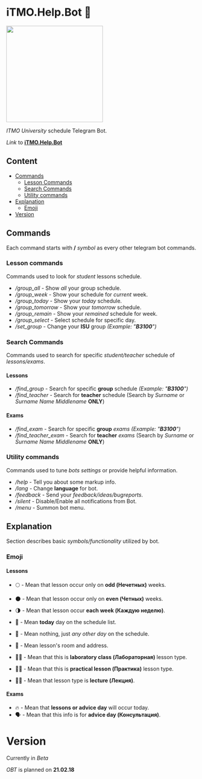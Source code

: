 # iTMO.Help.Bot 💬

<img src="https://media.giphy.com/media/xT9IgjZR0GmgffYgve/giphy.gif" width="256" height="256" align="middle"/>

*ITMO University* schedule Telegram Bot.

*Link* to **[iTMO.Help.Bot](https://telegram.me/iTMOHelpBot "iTMO.Help Bot")**

## Content
- [Commands](#commands)
  - [Lesson Commands](#lesson-commands)
  - [Search Commands](#search-commands)
  - [Utility commands](#utility-commands)
- [Explanation](#explanation)
  - [Emoji](#emoji)
- [Version](#version)

## Commands

Each command starts with **/** *symbol* as every other telegram bot commands.

### Lesson commands

Commands used to look for *student* lessons schedule.

* */group_all* - Show *all* your group schedule.
* */group_week* - Show your schedule for *current* week.
* */group_today* - Show your *today* schedule.
* */group_tomorrow* - Show your *tomorrow* schedule.
* */group_remain* - Show your *remained* schedule  for week.
* */group_select* - Select schedule for specific day.
* */set_group* - Change your **ISU** group *(Example: "**B3100**")*

### Search Commands

Commands used to search for specific *student/teacher* schedule of *lessons/exams*.

#### Lessons
* */find_group* - Search for specific **group** schedule *(Example: "**B3100**")*
* */find_teacher* - Search for **teacher** schedule (Search by *Surname* or *Surname Name Middlename* **ONLY**)

#### Exams
* */find_exam* - Search for specific **group** *exams* *(Example: "**B3100**")*
* */find_teacher_exam* - Search for **teacher** *exams* (Search by *Surname* or *Surname Name Middlename* **ONLY**)

### Utility commands

Commands used to tune *bots settings* or provide helpful information.

* */help* - Tell you about some markup info.
* */lang* - Change **language** for bot.
* */feedback* - Send your *feedback/ideas/bugreports*.
* */silent* - Disable/Enable all notifications from Bot.
* */menu* - Summon bot menu.

## Explanation

Section describes basic *symbols/functionality* utilized by bot.

### Emoji

#### Lessons
* 🌕 - Mean that lesson occur only on **odd (Нечетных)** weeks.
* 🌑 - Mean that lesson occur only on **even (Четных)** weeks.
* 🌗 - Mean that lesson occur **each week (Каждую неделю)**.
* 📯 - Mean **today** day on the schedule list.
* 📆 - Mean nothing, just *any other day* on the schedule.
* 📍 - Mean lesson's room and address.

* 👨‍🔬 - Mean that this is **laboratory class (Лабораторная)** lesson type.
* 👨‍🏭 - Mean that this is **practical lesson (Практика)** lesson type.
* 👨‍🏫 - Mean that lesson type is **lecture (Лекция)**.

#### Exams
* 🔥 - Mean that **lessons or advice day** will occur today.
* 🗣 - Mean that this info is for **advice day (Консультация)**.

# Version

Currently in *Beta*

*OBT* is planned on **21.02.18**
